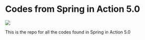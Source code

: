 # Codes from Spring in Action 5.0

![](https://travis-ci.org/lemgrb/sia-5.svg?branch=master)

This is the repo for all the codes found in Spring in Action 5.0
